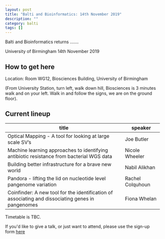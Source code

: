 ```yaml
---
layout: post
title: "Balti and Bioinformatics: 14th November 2019"
description: ""
category: balti
tags: []
---
```


Balti and Bioinformatics returns .......

University of Birmingham
14th November 2019

## How to get here

Location: Room WG12, Biosciences Building, University of Birmingham

(From University Station, turn left, walk down hill, Biosciences is 3 minutes walk and on your
left. Walk in and follow the signs, we are on the ground floor).

## Current lineup

| title | speaker |
|-------|---------|
|Optical Mapping - A tool for looking at large scale SV’s|Joe Butler|
|Machine learning approaches to identifying antibiotic resistance from bacterial WGS data|Nicole Wheeler|
|Building better infrastructure for a brave new world|Nabil Alikhan|
|Pandora - lifting the lid on nucleotide level pangenome variation|Rachel Colquhoun|
|Coinfinder: A new tool for the identification of associating and dissociating genes in pangenomes|Fiona Whelan|

Timetable is TBC.

If you'd like to give a talk, or just want to attend, please use the sign-up form [here](https://forms.gle/kz6DMVKouijKRP7XA)
